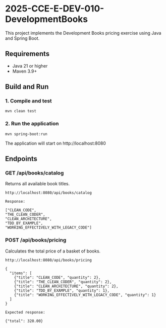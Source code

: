 # 2025-CCE-E-DEV-010-DevelopmentBooks

This project implements the Development Books pricing exercise using Java and Spring Boot.  

## Requirements
- Java 21 or higher
- Maven 3.9+

## Build and Run

### 1. Compile and test
````
mvn clean test
````

### 2. Run the application
````
mvn spring-boot:run
````

The application will start on http://localhost:8080

## Endpoints

### GET /api/books/catalog
Returns all available book titles.

````
http://localhost:8080/api/books/catalog

Response:

["CLEAN_CODE",
"THE_CLEAN_CODER",
"CLEAN_ARCHITECTURE",
"TDD_BY_EXAMPLE",
"WORKING_EFFECTIVELY_WITH_LEGACY_CODE"]
````

### POST /api/books/pricing
Calculates the total price of a basket of books.

````
http://localhost:8080/api/books/pricing 

{
  "items": [
    {"title": "CLEAN_CODE", "quantity": 2},
    {"title": "THE_CLEAN_CODER", "quantity": 2},
    {"title": "CLEAN_ARCHITECTURE", "quantity": 2},
    {"title": "TDD_BY_EXAMPLE", "quantity": 1},
    {"title": "WORKING_EFFECTIVELY_WITH_LEGACY_CODE", "quantity": 1}
  ]
}

Expected response:

{"total": 320.00}
````

